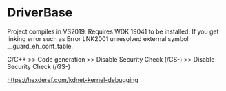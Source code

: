 # DriverBase
Project compiles in VS2019. Requires WDK 19041 to be installed. If you get linking error such as Error LNK2001 unresolved external symbol __guard_eh_cont_table.

C/C++ >> Code generation >> Disable Security Check (/GS-) >> Disable Security Check (/GS-)

https://hexderef.com/kdnet-kernel-debugging
